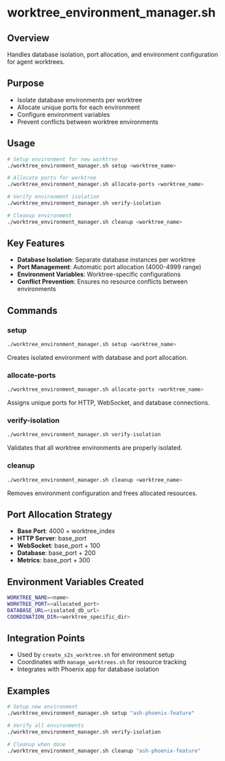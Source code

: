 # worktree_environment_manager.sh

## Overview
Handles database isolation, port allocation, and environment configuration for agent worktrees.

## Purpose
- Isolate database environments per worktree
- Allocate unique ports for each environment
- Configure environment variables
- Prevent conflicts between worktree environments

## Usage
```bash
# Setup environment for new worktree
./worktree_environment_manager.sh setup <worktree_name>

# Allocate ports for worktree
./worktree_environment_manager.sh allocate-ports <worktree_name>

# Verify environment isolation
./worktree_environment_manager.sh verify-isolation

# Cleanup environment
./worktree_environment_manager.sh cleanup <worktree_name>
```

## Key Features
- **Database Isolation**: Separate database instances per worktree
- **Port Management**: Automatic port allocation (4000-4999 range)
- **Environment Variables**: Worktree-specific configurations
- **Conflict Prevention**: Ensures no resource conflicts between environments

## Commands

### setup
```bash
./worktree_environment_manager.sh setup <worktree_name>
```
Creates isolated environment with database and port allocation.

### allocate-ports
```bash
./worktree_environment_manager.sh allocate-ports <worktree_name>
```
Assigns unique ports for HTTP, WebSocket, and database connections.

### verify-isolation
```bash
./worktree_environment_manager.sh verify-isolation
```
Validates that all worktree environments are properly isolated.

### cleanup
```bash
./worktree_environment_manager.sh cleanup <worktree_name>
```
Removes environment configuration and frees allocated resources.

## Port Allocation Strategy
- **Base Port**: 4000 + worktree_index
- **HTTP Server**: base_port
- **WebSocket**: base_port + 100
- **Database**: base_port + 200
- **Metrics**: base_port + 300

## Environment Variables Created
```bash
WORKTREE_NAME=<name>
WORKTREE_PORT=<allocated_port>
DATABASE_URL=<isolated_db_url>
COORDINATION_DIR=<worktree_specific_dir>
```

## Integration Points
- Used by `create_s2s_worktree.sh` for environment setup
- Coordinates with `manage_worktrees.sh` for resource tracking
- Integrates with Phoenix app for database isolation

## Examples
```bash
# Setup new environment
./worktree_environment_manager.sh setup "ash-phoenix-feature"

# Verify all environments
./worktree_environment_manager.sh verify-isolation

# Cleanup when done
./worktree_environment_manager.sh cleanup "ash-phoenix-feature"
```